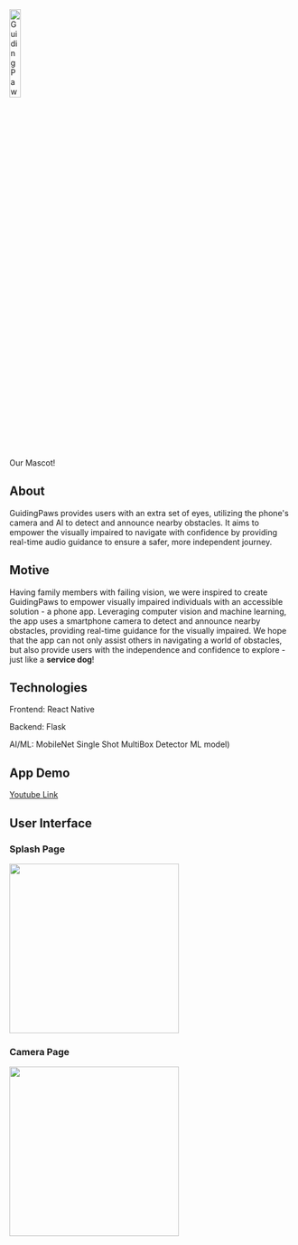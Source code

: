 <img width="20%" alt="GuidingPaws Mascot!" src="https://github.com/joonyoo181/GuidingPaws/assets/59751754/dac6bcf4-722b-4868-846a-c0471e6f5877">

Our Mascot!


## About
GuidingPaws provides users with an extra set of eyes, utilizing the phone's camera and AI to detect and announce nearby obstacles. It aims to empower the visually impaired to navigate with confidence by providing real-time audio guidance to ensure a safer, more independent journey.

## Motive
Having family members with failing vision, we were inspired to create GuidingPaws to empower visually impaired individuals with an accessible solution - a phone app. Leveraging computer vision and machine learning, the app uses a smartphone camera to detect and announce nearby obstacles, providing real-time guidance for the visually impaired. We hope that the app can not only assist others in navigating a world of obstacles, but also provide users with the independence and confidence to explore - just like a **service dog**!

## Technologies
Frontend: React Native

Backend: Flask

AI/ML: MobileNet Single Shot MultiBox Detector ML model)

## App Demo
[Youtube Link](https://youtu.be/L1bwpKdfMHc?feature=shared)

## User Interface
### Splash Page
<img src="https://github.com/joonyoo181/GuidingPaws/assets/59751754/0cdf266b-6750-4dc4-812e-fa2a77914cf5" width="300">

### Camera Page
<img src="https://github.com/joonyoo181/GuidingPaws/assets/59751754/5e01372c-5de3-405a-853b-cc5021eff852" width="300">
